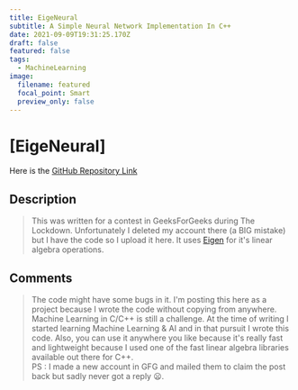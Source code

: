 ```yaml
---
title: EigeNeural
subtitle: A Simple Neural Network Implementation In C++
date: 2021-09-09T19:31:25.170Z
draft: false
featured: false
tags:
  - MachineLearning
image:
  filename: featured
  focal_point: Smart
  preview_only: false
---
```

# [EigeNeural]
Here is the [GitHub Repository Link](https://github.com/brightprogrammer/EigeNeural)
## Description
>This was written for a contest in GeeksForGeeks during The Lockdown. Unfortunately I deleted my account there (a BIG mistake) but I have the code so I upload it here. It uses [Eigen](https://eigen.tuxfamily.org/index.php?title=Main_Page) for it's linear algebra operations.

## Comments
>The code might have some bugs in it. I'm posting this here as a project because I wrote the code without copying from anywhere. Machine Learning in C/C++ is still a challenge. At the time of writing I started learning Machine Learning & AI and in that pursuit I wrote this code. Also, you can use it anywhere you like because it's really fast and lightweight because I used one of the fast linear algebra libraries available out there for C++.     
PS : I made a new account in GFG and mailed them to claim the post back but sadly never got a reply 😦.